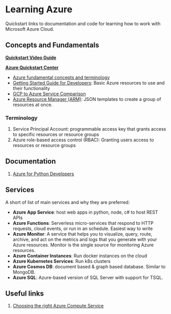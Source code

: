 
# Learning Azure

Quickstart links to documentation and code for learning how to work with Microsoft Azure Cloud.



## Concepts and Fundamentals

**[Quickstart Video Guide](https://docs.microsoft.com/en-us/learn/paths/az-900-describe-cloud-concepts/)**

**[Azure Quickstart Center](https://portal.azure.com/?quickstart=True#blade/Microsoft_Azure_Resources/QuickstartCenterBlade)**

- [Azure fundamental concepts and terminology](https://docs.microsoft.com/en-us/azure/cloud-adoption-framework/ready/considerations/fundamental-concepts)
- [Getting Started Guide for Developers](https://docs.microsoft.com/en-us/azure/guides/developer/azure-developer-guide#azure-resource-manager): Basic Azure resources to use and their functionality
- [GCP to Azure Service Comparison](https://docs.microsoft.com/en-us/azure/architecture/gcp-professional/services)
- [Azure Resource Manager (ARM)](https://docs.microsoft.com/en-us/azure/guides/developer/azure-developer-guide#azure-resource-manager): JSON templates to create a group of resources at once.

### Terminology

1. Service Principal Account: programmable access key that grants access to specific resources or resource groups
1. Azure role-based access control (RBAC): Granting users access to resources or resource groups


## Documentation

1. [Azure for Python Developers](https://docs.microsoft.com/en-us/azure/developer/python/?view=azure-python)


## Services

A short of list of main services and why they are preferred:

- **Azure App Service**: host web apps in python, node, c# to host REST APIs
- **Azure Functions**: Serverless micro-services that respond to HTTP requests, cloud events, or run in an schedule. Easiest way to write 
- **Azure Monitor**: A service that helps you to visualize, query, route, archive, and act on the metrics and logs that you generate with 
  your Azure resources. Monitor is the single source for monitoring Azure resources.
- **Azure Container Instances**: Run docker instances on the cloud 
- **Azure Kubernetes Services**: Run k8s clusters
- **Azure Cosmos DB**: document based & graph based database. Similar to MongoDB.
- **Azure SQL**: Azure-based version of SQL Server with support for TSQL.


## Useful links

1. [Choosing the right Azure Compute Service](https://docs.microsoft.com/en-us/azure/architecture/guide/technology-choices/compute-decision-tree)
